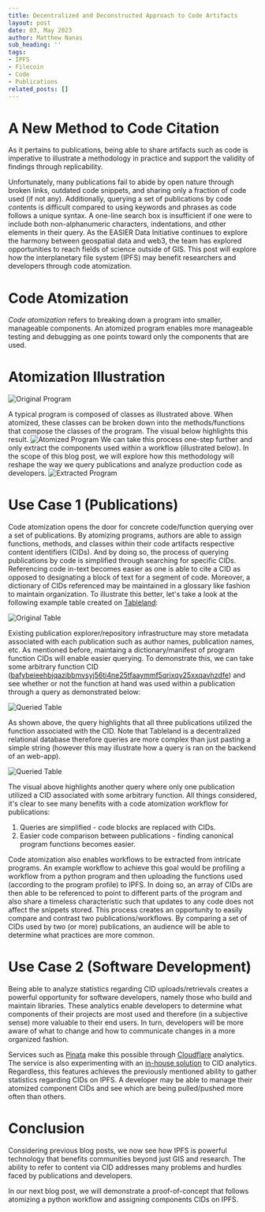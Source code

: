```yaml
---
title: Decentralized and Deconstructed Approach to Code Artifacts
layout: post
date: 03, May 2023
author: Matthew Nanas
sub_heading: ''
tags:
- IPFS
- Filecoin
- Code
- Publications
related_posts: []
---
```

# A New Method to Code Citation

As it pertains to publications, being able to share artifacts such as code is imperative to illustrate a methodology in practice and support the validity of findings through replicability.

Unfortunately, many publications fail to abide by open nature through broken links, outdated code snippets, and sharing only a fraction of code used (if not any). Additionally, querying a set of publications by code contents is difficult compared to using keywords and phrases as code follows a unique syntax. A one-line search box is insufficient if one were to include both non-alphanumeric characters, indentations, and other elements in their query. As the EASIER Data Initiative continues to explore the harmony between geospatial data and web3, the team has explored opportunities to reach fields of science outside of GIS. This post will explore how the interplanetary file system (IPFS) may benefit researchers and developers through code atomization.

# Code Atomization

*Code atomization* refers to breaking down a program into smaller, manageable components. An atomized program enables more manageable testing and debugging as one points toward only the components that are used.

# Atomization Illustration

![Original Program](../../_img/posts/2023-05-03/original_program.png)

A typical program is composed of classes as illustrated above. When atomized, these classes can be broken down into the methods/functions that compose the classes of the program. The visual below highlights this result.
![Atomized Program](../../_img/posts/2023-05-03/atomized_program.png)
We can take this process one-step further and only extract the components used within a workflow (illustrated below). In the scope of this blog post, we will explore how this methodology will reshape the way we query publications and analyze production code as developers.
![Extracted Program](../../_img/posts/2023-05-03/extracted_program.png)

# Use Case 1 (Publications)

Code atomization opens the door for concrete code/function querying over a set of publications. By atomizing programs, authors are able to assign functions, methods, and classes within their code artifacts respective content identifiers (CIDs). And by doing so, the process of querying publications by code is simplified through searching for specific CIDs. Referencing code in-text becomes easier as one is able to cite a CID as opposed to designating a block of text for a segment of code. Moreover, a dictionary of CIDs referenced may be maintained in a glossary like fashion to maintain organization. To illustrate this better, let's take a look at the following example table created on [Tableland](https://tableland.xyz):

![Original Table](../../_img/posts/2023-05-03/table_query.png)

Existing publication explorer/repository infrastructure may store metadata associated with each publication such as author names, publication names, etc. As mentioned before, maintaing a dictionary/manifest of program function CIDs will enable easier querying. To demonstrate this, we can take some arbitrary function CID ([bafybeieehbjqazibbmvsyj56ti4ne25tfaaymmf5qrixqy25xxqavhzdfe](https://bafybeieehbjqazibbmvsyj56ti4ne25tfaaymmf5qrixqy25xxqavhzdfe.ipfs.w3s.link)) and see whether or not the function at hand was used within a publication through a query as demonstrated below:

![Queried Table](../../_img/posts/2023-05-03/table_query2.png)

As shown above, the query highlights that all three publications utilized the function associated with the CID. Note that Tableland is a decentralized relational database therefore queries are more complex than just pasting a simple string (however this may illustrate how a query is ran on the backend of an web-app).

![Queried Table](../../_img/posts/2023-05-03/table_query3.png)

The visual above highlights another query where only one publication utilized a CID associated with some arbitrary function. All things considered, it's clear to see many benefits with a code atomization workflow for publications:

1. Queries are simplified - code blocks are replaced with CIDs.
2. Easier code comparison between publications - finding canonical program functions becomes easier.

Code atomization also enables workflows to be extracted from intricate programs. An example workflow to achieve this goal would be profiling a workflow from a python program and then uploading the functions used (according to the program profile) to IPFS. In doing so, an array of CIDs are then able to be referenced to point to different parts of the program and also share a timeless characteristic such that updates to any code does not affect the snippets stored. This process creates an opportunity to easily compare and contrast two publications/workflows. By comparing a set of CIDs used by two (or more) publications, an audience will be able to determine what practices are more common.

# Use Case 2 (Software Development)

Being able to analyze statistics regarding CID uploads/retrievals creates a powerful opportunity for software developers, namely those who build and maintain libraries. These analytics enable developers to determine what components of their projects are most used and therefore (in a subjective sense) more valuable to their end users. In turn, developers will be more aware of what to change and how to communicate changes in a more organized fashion.

Services such as [Pinata](https://www.pinata.cloud) make this possible through [Cloudflare](https://www.cloudflare.com) analytics. The service is also experimenting with an [in-house solution](https://pinnie.typeform.com/to/fxNLtCfo) to CID analytics. Regardless, this features achieves the previously mentioned ability to gather statistics regarding CIDs on IPFS. A developer may be able to manage their atomized component CIDs and see which are being pulled/pushed more often than others. 

# Conclusion

Considering previous blog posts, we now see how IPFS is powerful technology that benefits communities beyond just GIS and research. The ability to refer to content via CID addresses many problems and hurdles faced by publications and developers.

In our next blog post, we will demonstrate a proof-of-concept that follows atomizing a python workflow and assigning components CIDs on IPFS.
